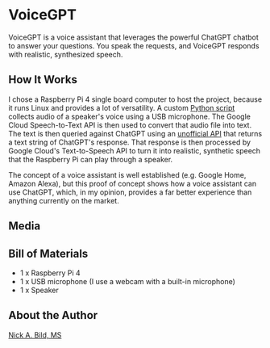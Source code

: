 # VoiceGPT

VoiceGPT is a voice assistant that leverages the powerful ChatGPT chatbot to answer your questions.  You speak the requests, and VoiceGPT responds with realistic, synthesized speech.

## How It Works

I chose a Raspberry Pi 4 single board computer to host the project, because it runs Linux and provides a lot of versatility.  A custom [Python script](https://github.com/nickbild/voice_chatgpt/blob/main/voice_chat.py) collects audio of a speaker's voice using a USB microphone.  The Google Cloud Speech-to-Text API is then used to convert that audio file into text.  The text is then queried against ChatGPT using an [unofficial API](https://github.com/acheong08/ChatGPT-lite) that returns a text string of ChatGPT's response.  That response is then processed by Google Cloud's Text-to-Speech API to turn it into realistic, synthetic speech that the Raspberry Pi can play through a speaker.

The concept of a voice assistant is well established (e.g. Google Home, Amazon Alexa), but this proof of concept shows how a voice assistant can use ChatGPT, which, in my opinion, provides a far better experience than anything currently on the market.

## Media

## Bill of Materials

- 1 x Raspberry Pi 4
- 1 x USB microphone (I use a webcam with a built-in microphone)
- 1 x Speaker

## About the Author

[Nick A. Bild, MS](https://nickbild79.firebaseapp.com/#!/)
